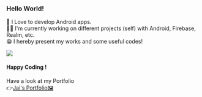 ### Hello World!


📲 I Love to develop Android apps.<br/>
👨‍💻 I'm currently working on different projects (self) with Android, Firebase, Realm, etc.<br/>
😁 I hereby present my works and some useful codes!<br/>

<img src="https://samerawada.com/assets/developer-home-9ebd4b99bed05209505fa7258c4cec5ac1e0b183a2f874145fd484c0186d0c9f.gif">

#### Happy Coding !

Have a look at my Portfolio <br/>
👉[Jai's Portfolio🖼️](https://jaikeerthick-portfolio.blogspot.com/?m=1)
